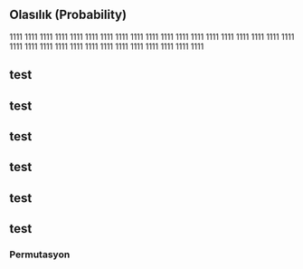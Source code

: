 
## Olasılık (Probability)
1111
1111
1111
1111
1111
1111
1111
1111
1111
1111
1111
1111
1111
1111
1111
1111
1111
1111
1111
1111
1111
1111
1111
1111
1111
1111
1111
1111
1111
1111
1111
1111
## test
## test
## test
## test

## test
## test
### Permutasyon
